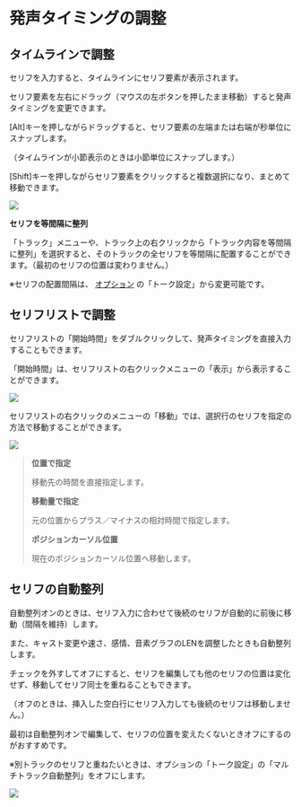 



 発声タイミングの調整
============


  



 タイムラインで調整
-----------


 セリフを入力すると、タイムラインにセリフ要素が表示されます。
   

 セリフ要素を左右にドラッグ（マウスの左ボタンを押したまま移動）すると発声タイミングを変更できます。
   

 [Alt]キーを押しながらドラッグすると、セリフ要素の左端または右端が秒単位にスナップします。
   

 （タイムラインが小節表示のときは小節単位にスナップします。）
   

 [Shift]キーを押しながらセリフ要素をクリックすると複数選択になり、まとめて移動できます。
   

  


![](../../image/kt02_01_w.png)

  

**セリフを等間隔に整列**
  

 「トラック」メニューや、トラック上の右クリックから「トラック内容を等間隔に整列」を選択すると、そのトラックの全セリフを等間隔に配置することができます。（最初のセリフの位置は変わりません。）
   

 ※セリフの配置間隔は、
 [オプション](https://cevio.jp/guide/cevio_ai/option/) 
 の「トーク設定」から変更可能です。
   


 セリフリストで調整
-----------


 セリフリストの「開始時間」をダブルクリックして、発声タイミングを直接入力することもできます。
   

 「開始時間」は、セリフリストの右クリックメニューの「表示」から表示することができます。
   

  


![](../../image/tk01_07.png)

  

 セリフリストの右クリックのメニューの「移動」では、選択行のセリフを指定の方法で移動することができます。
   

  


![](../../image/tk01_move.png)

  


> 
> **位置で指定**
>   
> 
>  移動先の時間を直接指定します。
>    
> 
>   
> 
> **移動量で指定**
>   
> 
>  元の位置からプラス／マイナスの相対時間で指定します。
>    
> 
>   
> 
> **ポジションカーソル位置**
>   
> 
>  現在のポジションカーソル位置へ移動します。
>    
> 
> 



 セリフの自動整列
----------


 自動整列オンのときは、セリフ入力に合わせて後続のセリフが自動的に前後に移動（間隔を維持）します。
   

 また、キャスト変更や速さ、感情、音素グラフのLENを調整したときも自動整列します。
   

 チェックを外すしてオフにすると、セリフを編集しても他のセリフの位置は変化せず、移動してセリフ同士を重ねることもできます。
   

 （オフのときは、挿入した空白行にセリフ入力しても後続のセリフは移動しません。）
   

 最初は自動整列オンで編集して、セリフの位置を変えたくないときオフにするのがおすすめです。
   

 ※別トラックのセリフと重ねたいときは、オプションの「トーク設定」の「マルチトラック自動整列」をオフにします。
   

  


![](../../image/tk01_autoadjust.png)





